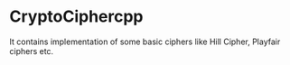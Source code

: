 # CryptoCiphercpp
It contains implementation of some basic ciphers like Hill Cipher, Playfair ciphers etc.

